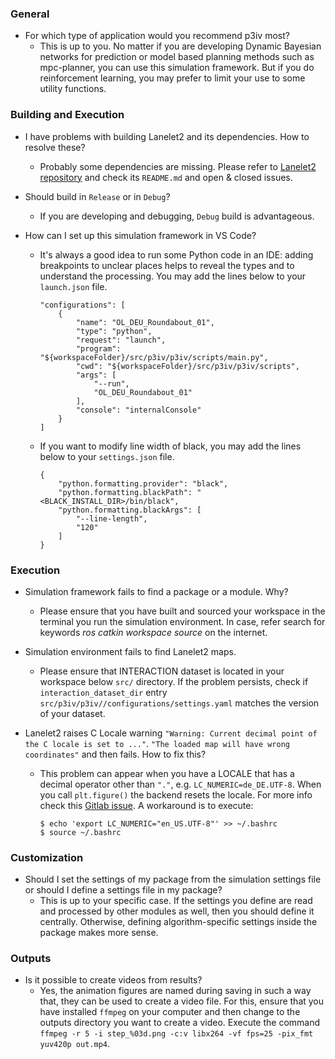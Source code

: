 ### General

 * For which type of application would you recommend p3iv most?
   * This is up to you. No matter if you are developing Dynamic Bayesian networks for prediction or model based planning methods such as mpc-planner, you can use this simulation framework. But if you do reinforcement learning, you may prefer to limit your use to some utility functions.

### Building and Execution

 * I have problems with building Lanelet2 and its dependencies. How to resolve these?
   * Probably some dependencies are missing. Please refer to [Lanelet2 repository](https://github.com/fzi-forschungszentrum-informatik/Lanelet2) and check its `README.md` and open & closed issues.

 * Should build in `Release` or in `Debug`?
   * If you are developing and debugging, `Debug` build is advantageous.

 * How can I set up this simulation framework in VS Code?
    * It's always a good idea to run some Python code in an IDE: adding breakpoints to unclear places helps to reveal the types and to understand the processing. You may add the lines below to your `launch.json` file.
        ```
        "configurations": [
            {
                "name": "OL_DEU_Roundabout_01",
                "type": "python",
                "request": "launch",
                "program": "${workspaceFolder}/src/p3iv/p3iv/scripts/main.py",
                "cwd": "${workspaceFolder}/src/p3iv/p3iv/scripts",
                "args": [
                    "--run",
                    "OL_DEU_Roundabout_01"
                ],
                "console": "internalConsole"
            }
        ]
        ```
    * If you want to modify line width of black, you may add the lines below to your `settings.json` file.
        ```
        {
            "python.formatting.provider": "black",
            "python.formatting.blackPath": "<BLACK_INSTALL_DIR>/bin/black",
            "python.formatting.blackArgs": [
                "--line-length",
                "120"
            ]
        }
        ```

### Execution

 * Simulation framework fails to find a package or a module. Why?
   * Please ensure that you have built and sourced your workspace in the terminal you run the simulation environment. In case, refer search for keywords _ros catkin workspace source_ on the internet.

 * Simulation environment fails to find Lanelet2 maps.
   * Please ensure that INTERACTION dataset is located in your workspace below `src/` directory. If the problem persists, check if `interaction_dataset_dir` entry `src/p3iv/p3iv//configurations/settings.yaml` matches the version of your dataset.

 * Lanelet2 raises C Locale warning ``"Warning: Current decimal point of the C locale is set to ..."``. ``"The loaded map will have wrong coordinates"`` and then fails. How to fix this?
   * This problem can appear when you have a LOCALE that has a decimal operator other than ``"."``, e.g. ``LC_NUMERIC=de_DE.UTF-8``. When you call ``plt.figure()`` the backend resets the locale. For more info check this [Gitlab issue](https://github.com/matplotlib/matplotlib/issues/6706). A workaround is to execute:
        ```
        $ echo 'export LC_NUMERIC="en_US.UTF-8"' >> ~/.bashrc
        $ source ~/.bashrc
        ```

### Customization

 * Should I set the settings of my package from the simulation settings file or should I define a settings file in my package?
   * This is up to your specific case. If the settings you define are read and processed by other modules as well, then you should define it centrally. Otherwise, defining algorithm-specific settings inside the package makes more sense.

### Outputs
* Is it possible to create videos from results?
  * Yes, the animation figures are named during saving in such a way that, they can be used to create a video file. For this, ensure that you have installed `ffmpeg` on your computer and then change to the outputs directory you want to create a video. Execute the command `ffmpeg -r 5 -i step_%03d.png -c:v libx264 -vf fps=25 -pix_fmt yuv420p out.mp4`.